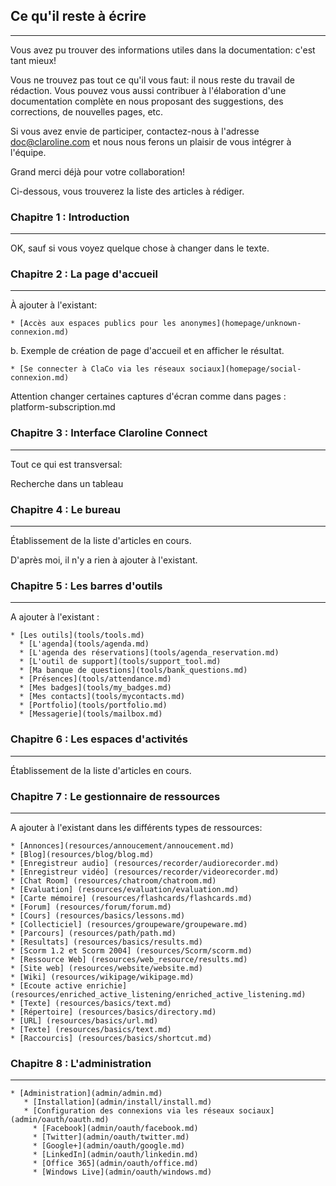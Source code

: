 ## Ce qu'il reste à écrire

---

Vous avez pu trouver des informations utiles dans la documentation: c'est tant mieux!

Vous ne trouvez pas tout ce qu'il vous faut: il nous reste du travail de rédaction. Vous pouvez vous aussi contribuer à l'élaboration d'une documentation complète en nous proposant des suggestions, des corrections, de nouvelles pages, etc.

Si vous avez envie de participer, contactez-nous à l'adresse  <doc@claroline.com> et nous nous ferons un plaisir de vous intégrer à l'équipe.

Grand merci déjà pour votre collaboration!

Ci-dessous, vous trouverez la liste des articles à rédiger.


### Chapitre 1 : Introduction

---

OK, sauf si vous voyez quelque chose à changer dans le texte.

### Chapitre 2 : La page d'accueil

---
À ajouter à l'existant:

    * [Accès aux espaces publics pour les anonymes](homepage/unknown-connexion.md)

b. Exemple de création de page d'accueil et en afficher le résultat.

    * [Se connecter à ClaCo via les réseaux sociaux](homepage/social-connexion.md)

Attention changer certaines captures d'écran comme dans pages : platform-subscription.md

### Chapitre 3 : Interface Claroline Connect

---
Tout ce qui est transversal:

Recherche dans un tableau

### Chapitre 4 : Le bureau

---
Établissement de la liste d'articles en cours.

D'après moi, il n'y a rien à ajouter à l'existant.

### Chapitre 5 : Les barres d'outils

---

A ajouter à l'existant :

    * [Les outils](tools/tools.md)
      * [L'agenda](tools/agenda.md)
      * [L'agenda des réservations](tools/agenda_reservation.md)
      * [L'outil de support](tools/support_tool.md)
      * [Ma banque de questions](tools/bank_questions.md)
      * [Présences](tools/attendance.md)
      * [Mes badges](tools/my_badges.md)
      * [Mes contacts](tools/mycontacts.md)
      * [Portfolio](tools/portfolio.md)
      * [Messagerie](tools/mailbox.md)

### Chapitre 6 : Les espaces d'activités

---
Établissement de la liste d'articles en cours. 

### Chapitre 7 : Le gestionnaire de ressources

---

A ajouter à l'existant dans les différents types de ressources:

    * [Annonces](resources/annoucement/annoucement.md)
    * [Blog](resources/blog/blog.md)
    * [Enregistreur audio] (resources/recorder/audiorecorder.md)
    * [Enregistreur vidéo] (resources/recorder/videorecorder.md)
    * [Chat Room] (resources/chatroom/chatroom.md)
    * [Evaluation] (resources/evaluation/evaluation.md)
    * [Carte mémoire] (resources/flashcards/flashcards.md)
    * [Forum] (resources/forum/forum.md)
    * [Cours] (resources/basics/lessons.md)
    * [Collecticiel] (resources/groupeware/groupeware.md)
    * [Parcours] (resources/path/path.md)
    * [Resultats] (resources/basics/results.md)
    * [Scorm 1.2 et Scorm 2004] (resources/Scorm/scorm.md)
    * [Ressource Web] (resources/web_resource/results.md)
    * [Site web] (resources/website/website.md)
    * [Wiki] (resources/wikipage/wikipage.md)
    * [Ecoute active enrichie] (resources/enriched_active_listening/enriched_active_listening.md)
    * [Texte] (resources/basics/text.md)
    * [Répertoire] (resources/basics/directory.md)
    * [URL] (resources/basics/url.md)
    * [Texte] (resources/basics/text.md)
    * [Raccourcis] (resources/basics/shortcut.md)
    
    
### Chapitre 8 : L'administration

---

    * [Administration](admin/admin.md)
       * [Installation](admin/install/install.md)
       * [Configuration des connexions via les réseaux sociaux](admin/oauth/oauth.md)
         * [Facebook](admin/oauth/facebook.md)
         * [Twitter](admin/oauth/twitter.md)
         * [Google+](admin/oauth/google.md)
         * [LinkedIn](admin/oauth/linkedin.md)
         * [Office 365](admin/oauth/office.md)
         * [Windows Live](admin/oauth/windows.md)

         


